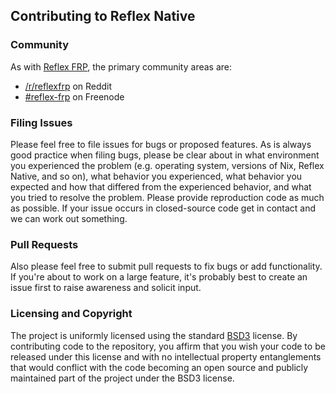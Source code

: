 ## Contributing to Reflex Native

### Community

As with [Reflex FRP](https://github.com/reflex-frp), the primary community areas are:

* [/r/reflexfrp](https://www.reddit.com/r/reflexfrp) on Reddit
* [#reflex-frp](http://webchat.freenode.net/?channels=%23reflex-frp&uio=d4) on Freenode

### Filing Issues

Please feel free to file issues for bugs or proposed features. As is always good practice when filing bugs, please be clear about in what environment you
experienced the problem (e.g. operating system, versions of Nix, Reflex Native, and so on), what behavior you experienced, what behavior you expected and how
that differed from the experienced behavior, and what you tried to resolve the problem. Please provide reproduction code as much as possible. If your issue
occurs in closed-source code get in contact and we can work out something.

### Pull Requests

Also please feel free to submit pull requests to fix bugs or add functionality. If you're about to work on a large feature, it's probably best to create an
issue first to raise awareness and solicit input.

### Licensing and Copyright

The project is uniformly licensed using the standard [BSD3](https://opensource.org/licenses/BSD-3-Clause) license. By contributing code to the repository, you
affirm that you wish your code to be released under this license and with no intellectual property entanglements that would conflict with the code becoming an
open source and publicly maintained part of the project under the BSD3 license.

